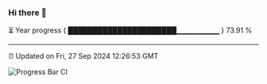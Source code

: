 ### Hi there 👋

⏳ Year progress { ██████████████████████▁▁▁▁▁▁▁▁ } 73.91 %

---

⏰ Updated on Fri, 27 Sep 2024 12:26:53 GMT

![Progress Bar CI](https://github.com/liununu/liununu/workflows/Progress%20Bar%20CI/badge.svg)
